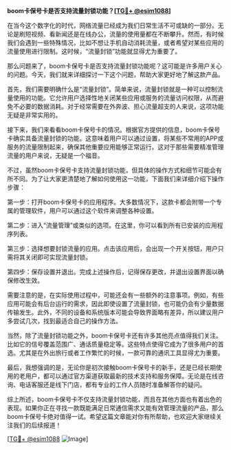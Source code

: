 **boom卡保号卡是否支持流量封锁功能？[[TG💪+ @esim1088](https://t.me/s/esim1088)]**

在当今这个数字化的时代，网络流量已经成为我们日常生活不可或缺的一部分。无论是刷短视频、看新闻还是在线办公，流量的使用量都在不断攀升。然而，有时候我们会遇到一些特殊情况，比如不想让手机自动消耗流量，或者希望对某些应用的流量使用进行限制。这时候，“流量封锁”功能就显得尤为重要了。

那么问题来了，boom卡保号卡是否支持流量封锁功能呢？这可能是许多用户关心的问题。今天，我们就来详细探讨一下这个问题，帮助大家更好地了解这款产品。

首先，我们需要明确什么是“流量封锁”。简单来说，流量封锁就是一种可以控制流量使用的功能。它允许用户选择性地关闭某些应用或服务的流量访问权限，从而避免不必要的数据消耗。对于经常需要在外奔波、担心流量超支的人来说，这项功能无疑是非常实用的。

接下来，我们来看看boom卡保号卡的情况。根据官方提供的信息，boom卡保号卡确实具备流量封锁的功能。这意味着用户可以通过设置，将某些不常用的APP或服务的流量限制起来，确保其他重要应用能够正常运行。这对于那些需要精准管理流量的用户来说，无疑是一个福音。

不过，虽然boom卡保号卡支持流量封锁功能，但具体的操作方式和细节可能会有所不同。为了让大家更清楚地了解如何使用这一功能，下面我们来详细介绍下操作步骤：

第一步：打开boom卡保号卡的应用程序。大多数情况下，这款卡都会附带一个专属的管理软件，用户可以通过这个软件来调整各种设置。

第二步：进入“流量管理”或类似的选项。在这里，你可以看到所有已安装的应用程序列表。

第三步：选择想要封锁流量的应用。点击该应用后，会出现一个开关按钮，用户只需将其关闭即可实现流量封锁。

第四步：保存设置并退出。完成上述操作后，记得保存更改，并退出设置界面以确保修改生效。

需要注意的是，在实际使用过程中，可能还会有一些额外的注意事项。例如，有些应用可能会有后台运行的需求，因此即使设置了流量封锁，也可能仍会有少量数据传输发生。此外，不同的设备和系统版本可能会导致界面略有差异，所以建议用户多尝试几次，找到最适合自己的操作方法。

当然，除了流量封锁功能之外，boom卡保号卡还有许多其他亮点值得我们关注。比如它的信号覆盖范围广、通话质量稳定等。这些特点使得它成为了很多用户的首选。尤其是在外出旅行或者工作繁忙的时候，一款可靠的通讯工具显得尤为重要。

最后，我想强调的是，无论你是初次接触boom卡保号卡的新手，还是已经长期使用的老用户，都可以通过官方渠道获取最新的技术支持和服务保障。无论是在线咨询、电话客服还是线下门店，都有专业的工作人员随时准备解答你的疑问。

综上所述，boom卡保号卡不仅支持流量封锁功能，而且在其他方面也有着出色的表现。如果你正在寻找一款既能满足日常通信需求又能有效管理流量的产品，那么boom卡保号卡绝对值得一试。希望这篇文章能对你有所帮助，也欢迎大家继续关注我们的后续报道！

[[TG💪+ @esim1088](https://t.me/s/esim1088) ![Image](https://i.postimg.cc/4NQfJmqS/Snipaste-2025-05-13-00-14-12.png)]